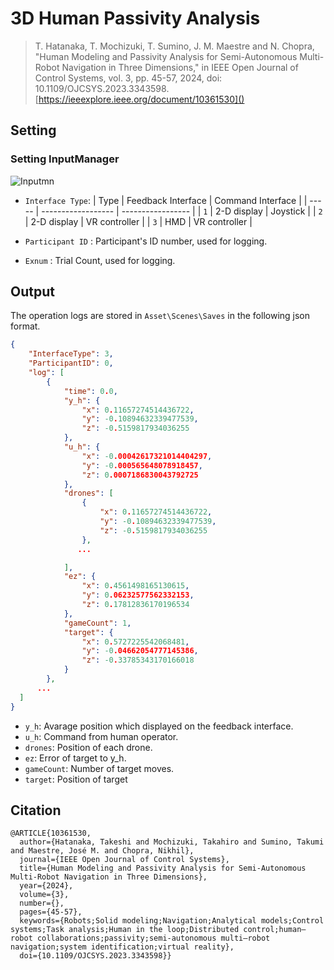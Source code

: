 # 3D Human Passivity Analysis

>T. Hatanaka, T. Mochizuki, T. Sumino, J. M. Maestre and N. Chopra, "Human Modeling and Passivity Analysis for Semi-Autonomous Multi-Robot Navigation in Three Dimensions," in IEEE Open Journal of Control Systems, vol. 3, pp. 45-57, 2024, doi: 10.1109/OJCSYS.2023.3343598.
>[https://ieeexplore.ieee.org/document/10361530]()

## Setting

### Setting InputManager
![Inputmn](https://github.com/htnk-lab/3D-Human-Passivity-Analysis-Simulator/assets/51741181/074f670c-4999-4d51-b93c-5a14029bd24e)

- `Interface Type`:
  | Type  | Feedback Interface | Command Interface |
  | ----- | ------------------ | ----------------- |
  |  `1`  | 2-D display        | Joystick          |
  |  `2`  | 2-D display        | VR controller     |
  |  `3`  | HMD                | VR controller     |

- `Participant ID` : Participant's ID number, used for logging.
- `Exnum` :  Trial Count, used for logging.

## Output
The operation logs are stored in `Asset\Scenes\Saves` in the following json format.

```json
{
    "InterfaceType": 3,
    "ParticipantID": 0,
    "log": [
        {
            "time": 0.0,
            "y_h": {
                "x": 0.11657274514436722,
                "y": -0.10894632339477539,
                "z": -0.5159817934036255
            },
            "u_h": {
                "x": -0.00042617321014404297,
                "y": -0.000565648078918457,
                "z": 0.0007186830043792725
            },
            "drones": [
                {
                    "x": 0.11657274514436722,
                    "y": -0.10894632339477539,
                    "z": -0.5159817934036255
                },
               ...

            ],
            "ez": {
                "x": 0.4561498165130615,
                "y": 0.06232577562332153,
                "z": 0.17812836170196534
            },
            "gameCount": 1,
            "target": {
                "x": 0.5727225542068481,
                "y": -0.04662054777145386,
                "z": -0.33785343170166018
            }
        },
      ...
  ]
}
```

- `y_h`: Avarage position which displayed on the feedback interface.
- `u_h`: Command from human operator.
- `drones`: Position of each drone.
- `ez`: Error of target to y_h.
- `gameCount`: Number of target moves.
- `target`: Position of target

## Citation

```
@ARTICLE{10361530,
  author={Hatanaka, Takeshi and Mochizuki, Takahiro and Sumino, Takumi and Maestre, José M. and Chopra, Nikhil},
  journal={IEEE Open Journal of Control Systems}, 
  title={Human Modeling and Passivity Analysis for Semi-Autonomous Multi-Robot Navigation in Three Dimensions}, 
  year={2024},
  volume={3},
  number={},
  pages={45-57},
  keywords={Robots;Solid modeling;Navigation;Analytical models;Control systems;Task analysis;Human in the loop;Distributed control;human–robot collaborations;passivity;semi-autonomous multi–robot navigation;system identification;virtual reality},
  doi={10.1109/OJCSYS.2023.3343598}}
```
